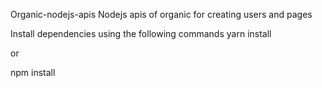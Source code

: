 Organic-nodejs-apis
Nodejs apis of organic for creating users and pages

Install dependencies using the following commands
yarn install

or

npm install
